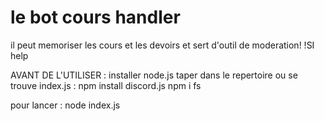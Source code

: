 # le bot cours handler

il peut memoriser les cours et les devoirs et sert d'outil de moderation!
!SI help

AVANT DE L'UTILISER :
installer node.js
taper dans le repertoire ou se trouve index.js :
npm install discord.js
npm i fs

pour lancer : node index.js
